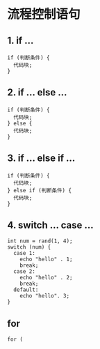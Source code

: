 # 流程控制语句

## 1. if ...
```
if (判断条件) {
  代码块;
}
```
 ## 2. if ... else ...
```
if (判断条件) {
  代码块;
} else {
  代码块;
}
```
## 3. if ... else if ... 
```
if (判断条件) {
  代码块;
} else if (判断条件) {
  代码块;
}
```
## 4. switch ... case ...
```
int num = rand(1, 4);
switch (num) {
  case 1:
    echo "hello" . 1;
    break;
  case 2:
    echo "hello" . 2;
    break;
  default:
    echo "hello". 3;
}
```
## for 
```
for (
```
<!--stackedit_data:
eyJoaXN0b3J5IjpbLTY5OTYzOTQyMSwtNjEwOTc2MV19
-->